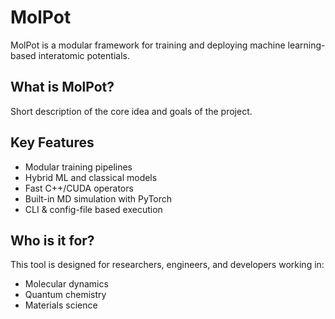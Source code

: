# MolPot

MolPot is a modular framework for training and deploying machine learning-based interatomic potentials.

## What is MolPot?

Short description of the core idea and goals of the project.

## Key Features

- Modular training pipelines
- Hybrid ML and classical models
- Fast C++/CUDA operators
- Built-in MD simulation with PyTorch
- CLI & config-file based execution

## Who is it for?

This tool is designed for researchers, engineers, and developers working in:

- Molecular dynamics
- Quantum chemistry
- Materials science
